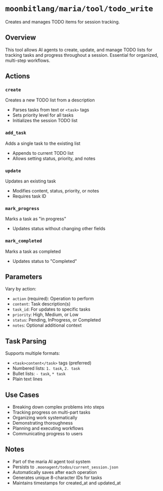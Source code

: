 # `moonbitlang/maria/tool/todo_write`

Creates and manages TODO items for session tracking.

## Overview

This tool allows AI agents to create, update, and manage TODO lists for tracking tasks and progress throughout a session. Essential for organized, multi-step workflows.

## Actions

### `create`
Creates a new TODO list from a description
- Parses tasks from text or `<task>` tags
- Sets priority level for all tasks
- Initializes the session TODO list

### `add_task`
Adds a single task to the existing list
- Appends to current TODO list
- Allows setting status, priority, and notes

### `update`
Updates an existing task
- Modifies content, status, priority, or notes
- Requires task ID

### `mark_progress`
Marks a task as "in progress"
- Updates status without changing other fields

### `mark_completed`
Marks a task as completed
- Updates status to "Completed"

## Parameters

Vary by action:
- `action` (required): Operation to perform
- `content`: Task description(s)
- `task_id`: For updates to specific tasks
- `priority`: High, Medium, or Low
- `status`: Pending, InProgress, or Completed
- `notes`: Optional additional context

## Task Parsing

Supports multiple formats:
- `<task>content</task>` tags (preferred)
- Numbered lists: `1. task`, `2. task`
- Bullet lists: `- task`, `* task`
- Plain text lines

## Use Cases

- Breaking down complex problems into steps
- Tracking progress on multi-part tasks
- Organizing work systematically
- Demonstrating thoroughness
- Planning and executing workflows
- Communicating progress to users

## Notes

- Part of the maria AI agent tool system
- Persists to `.moonagent/todos/current_session.json`
- Automatically saves after each operation
- Generates unique 8-character IDs for tasks
- Maintains timestamps for created_at and updated_at
